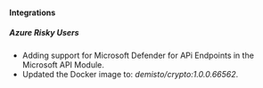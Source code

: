 
#### Integrations

##### Azure Risky Users

- Adding support for Microsoft Defender for APi Endpoints in the Microsoft API Module.
- Updated the Docker image to: *demisto/crypto:1.0.0.66562*.
